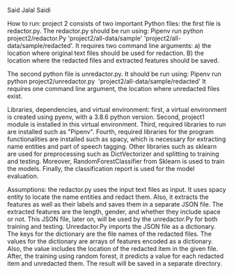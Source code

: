 Said Jalal Saidi

How to run: project 2 consists of two important Python files: the first file is redactor.py. The redactor.py should be run using: 
Pipenv run python project2/redactor.Py 'project2/all-data/sample' 'project2/all-data/sample/redacted'. 
It requires two command line arguments: a) the location where original text files should be used for redaction. B) the location where the redacted files and extracted features should be saved.

The second python file is unredactor.py. It should be run using:
Pipenv run python project2/unredactor.py  'project2/all-data/sample/redacted'
It requires one command line argument, the location where unredacted files exist. 

Libraries, dependencies, and virtual environment: first, a virtual environment is created using pyenv, with a 3.8.6 python version. Second, project1 module is installed in this virtual environment. Third, required libraries to run are installed such as "Pipenv". Fourth, required libraries for the program functionalities are installed such as spacy, which is necessary for extracting name entities and part of speech tagging. Other libraries such as sklearn are used for preprocessing such as DictVectorizer and splitting to training and testing. Moreover, RandomForestClassifier from Sklearn is used to train the models. Finally, the classification report is used for the model evaluation.

Assumptions: the redactor.py uses the input text files as input. It uses spacy entity to locate the name entities and redact them. Also, it extracts the features as well as their labels and saves them in a separate JSON file. The extracted features are the length, gender, and whether they include space or not. This JSON file, later on, will be used by the unredactor.Py for both training and testing. Unredactor.Py imports the JSON file as a dictionary. The keys for the dictionary are the file names of the redacted files. The values for the dictionary are arrays of features encoded as a dictionary. Also, the value includes the location of the redacted item in the given file. After, the training using random forest, it predicts a value for each redacted item and unredacted them. The result will be saved in a separate directory.
